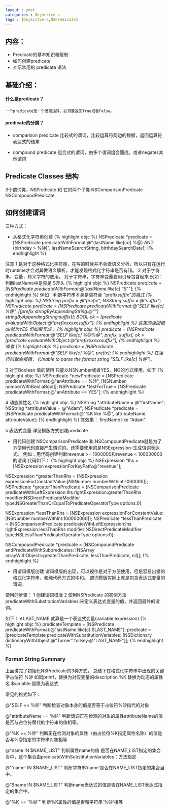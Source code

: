 ```yaml
---
layout : post
categories : Objective-c
tags : [Objecitve-c,NSPredicate]
---
```



## 内容：
- Predicate的基本知识和限制
- 如何创建predicate
- 介绍常用的 predicate 语法

## 基础介绍：

#### 什么是predicate？
	一个predicate是一个逻辑运算，必须要返回True或者False。
	
#### predicate的分类？
- comparison predicate 
	比较式的谓词，比较运算符两边的数据，返回运算符表达式的结果

- compound predicate 
	组合式的谓词，由多个谓词组合而成，或者negates其他谓词

## Predicate Classes 结构
3个谓词类，NSPredicate 和 它的两个子类 NSComparisonPredicate NSCompoundPredicate

## 如何创建谓词
三种方式：
- 从格式化字符串创建
{% highlight objc %}
	NSPredicate *predicate = [NSPredicate
    predicateWithFormat:@"(lastName like[cd] %@) AND (birthday > %@)",
            lastNameSearchString, birthdaySearchDate];
{% endhighlight %}

注意
1 是对于这种格式化字符串，在写的时候并不会做语义分析，所以只有在运行时runtime才会对其做语义解析，才能发现格式化字符串是否有错。
2 对于字符串，变量，转义字符的使用。
	对于字符串，字符串变量要用引号包含起来
	例如：判断lastName中是否是 S开头
{% highlight objc %}
NSPredicate *predicate = [NSPredicate
    predicateWithFormat:@"lastName like[c] \"S*\""];
{% endhighlight %}
	例如：判断字符串本身是否符合 “prefix*suffix”的格式
{% highlight objc %}
NSString *prefix = @"prefix";
NSString *suffix = @"suffix";
NSPredicate *predicate = [NSPredicate
    predicateWithFormat:@"SELF like[c] %@",
    [[prefix stringByAppendingString:@"*"] stringByAppendingString:suffix]];
BOOL ok = [predicate evaluateWithObject:@"prefixxxxxxsuffix"];
{% endhighlight %}
这里的返回值ok就为YES
但如果写成：
{% highlight objc %}
predicate = [NSPredicate
    predicateWithFormat:@"SELF like[c] %@*%@", prefix, suffix];
ok = [predicate evaluateWithObject:@"prefixxxxxxsuffix"];
{% endhighlight %}
或者
{% highlight objc %}
predicate = [NSPredicate
    predicateWithFormat:@"SELF like[c] %@*", prefix];
{% endhighlight %}
在运行时就会报错， (Unable to parse the format string "SELF like[c] %@*").


3 对于Boolean 值的使用
只能以NSNumber或者YES、NO的方式使用，如下
{% highlight objc %}
	NSPredicate *newPredicate =
    [NSPredicate predicateWithFormat:@"anAttribute == %@", [NSNumber numberWithBool:aBool]];
NSPredicate *testForTrue =
    [NSPredicate predicateWithFormat:@"anAttribute == YES"];
{% endhighlight %}

4 动态属性名
{% highlight objc %}
NSString *attributeName = @"firstName";
NSString *attributeValue = @"Adam";
NSPredicate *predicate = [NSPredicate predicateWithFormat:@"%K like %@",
        attributeName, attributeValue];
{% endhighlight %}
其效果： firstName like "Adam"

5 表达式变量
	详见模版方式创建predicate
- 用代码创建
 NSComparisonPredicate 和 NSCompoundPredicate就是为了方便用代码直接产生谓词的。还需要使用的是NSExpression-生成谓词表达式。
例如：用代码创建判断revenue >= 1000000和revenue < 100000000的谓词
代码如下：
{% highlight objc %}
NSExpression *lhs = [NSExpression expressionForKeyPath:@"revenue"];
 
NSExpression *greaterThanRhs = [NSExpression expressionForConstantValue:[NSNumber numberWithInt:1000000]];
NSPredicate *greaterThanPredicate = [NSComparisonPredicate
    predicateWithLeftExpression:lhs
    rightExpression:greaterThanRhs
    modifier:NSDirectPredicateModifier
    type:NSGreaterThanOrEqualToPredicateOperatorType
    options:0];
 
NSExpression *lessThanRhs = [NSExpression expressionForConstantValue:[NSNumber numberWithInt:100000000]];
NSPredicate *lessThanPredicate = [NSComparisonPredicate
    predicateWithLeftExpression:lhs
    rightExpression:lessThanRhs
    modifier:NSDirectPredicateModifier
    type:NSLessThanPredicateOperatorType
    options:0];
 
NSCompoundPredicate *predicate = [NSCompoundPredicate andPredicateWithSubpredicates:
    [NSArray arrayWithObjects:greaterThanPredicate, lessThanPredicate, nil]];
{% endhighlight %}
- 用谓词模版创建
谓词模版的出现，可以视作是对于方便使用，但是容易出错的格式化字符串，和纯代码方式的中和。
谓词模版实际上就是包含表达式变量的谓词。

使用的步骤：
1 创建谓词模版
2 使用NSPredicate 的实例方法 predicateWithSubstitutionVariables:来定义表达式变量的值，并返回最终的谓词。

如下：￥LAST_NAME 就算是一个表达式变量(variable expression)
{% highlight objc %}
predicateTemplate = [NSPredicate
    predicateWithFormat:@"lastName like[c] $LAST_NAME"];
predicate = [predicateTemplate predicateWithSubstitutionVariables:
    [NSDictionary dictionaryWithObject:@"Turner" forKey:@"LAST_NAME"]];
{% endhighlight %}


### Format String Summary
上面讲完了初始化NSPredicate的3种方式，
总结下在格式化字符串中出现的关键字占位符
%@ 如同printf，替换为对应变量的description
%K 替换为动态的属性名
$variable 替换为表达式

常见的格式如下：

@"SELF == %@"
判断检查对象本身的值是否等于占位符%@指代的对象

@"attributeName == %@"
判断谓词正在检测的对象的属性attributeName的值是否与占位符替代的字符串的值相等。

@"%K == %@"
判断正在检测对象的属性（由占位符%K指定属性名称）的值是否与%@指定的字符串对象相等

@"name IN $NAME_LIST"
判断属性name的值 是否在NAME_LIST指定的集合当中，这个集合由predicateWithSubstitutionVariables：方法指定

@"'name' IN $NAME_LIST"
判断字符串‘name’是否在NAME_LIST指定的集合当中。

@"$name IN $NAME_LIST"
判断name表达式的值是否在NAME_LIST表达式指定的集合中。

@"%K == '%@'"
判断%K属性的值是否和字符串'%@'相等